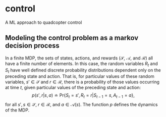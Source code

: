 # control
A ML approach to quadcopter control

## Modeling the control problem as a markov decision process

In a finite MDP, the sets of states, actions, and rewards ($\mathcal{S}$, $\mathcal{A}$, and $\mathcal{R}$) all have a finite number of elements. In this case, the random variables $R_t$ and $S_t$ have well defined discrete probability distributions dependent only on the preceding state and action. That is, for particular values of these random variables, $s' \in \mathcal{S}$ and $r \in \mathcal{R}$, there is a probability of those values occurring at time $t$, given particular values of the preceding state and action:
$$p(s',r|s,a) \doteq \text{Pr}\{S_t=s', R_t=r | S_{t-1}=s, A_{t-1}=a\},$$
for all $s',s \in \mathcal{S}$, $r \in \mathcal{R}$, and $a \in \mathcal{A}(s)$. The function $p$ defines the dynamics of the MDP.